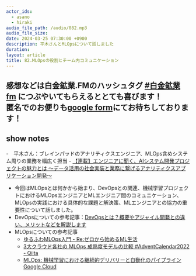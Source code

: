 ```yaml
---
actor_ids:
  - asano
  - hiraki
audio_file_path: /audio/082.mp3
audio_file_size: 
date: 2024-03-25 07:30:00 +0900
description: 平木さんとMLOpsについて話しました 
duration: 
layout: article
title: 82.MLOpsの役割とチーム内コミュニケーション
---
```

感想などは白金鉱業.FMのハッシュタグ [#白金鉱業fm](https://twitter.com/search?q=%23%E7%99%BD%E9%87%91%E9%89%B1%E6%A5%ADfm&src=typed_query) につぶやいてもらえるととても喜びます！  
匿名でのお便りも[google form](https://forms.gle/pRVNhjrhk8F88T228)にてお待ちしております！  
---

## show notes
 -　平木さん：ブレインパッドのアナリティクスエンジニア、MLOps含めシステム周りの業務を幅広く担当
    - [【連載】エンジニアに聞く、AIシステム開発プロジェクトの魅力とは ～データ活用の社会実装と業務に繋げるアナリティクスアプリケーション開発～](https://blog.brainpad.co.jp/entry/2023/06/08/161721)
 - 今回はMLOpsとは何かから始まり、DevOpsとの関連、機械学習プロジェクトにおけるMLOpsエンジニアとMLエンジニア間のコミュニケーション、MLOpsの実践における具体的な課題と解決策、MLエンジニアとの協力の重要性について話しました。
 - DevOpsについての参考記事：[DevOpsとは？概要やアジャイル開発との違い、メリットなどを解説します](https://pfs.nifcloud.com/navi/tech/devops.html)
 - MLOpsについての参考記事
    - [ゆるふわMLOps入門 - Re:ゼロから始めるML生活](https://www.nogawanogawa.com/entry/mlops)
    - [3大クラウド各社の MLOps 成熟度モデルの比較 #AdventCalendar2022 - Qiita](https://qiita.com/TaigoKuriyama/items/23005e29febd59ba2aa5)
    - [MLOps: 機械学習における継続的デリバリーと自動化のパイプライン Google Cloud](https://cloud.google.com/architecture/mlops-continuous-delivery-and-automation-pipelines-in-machine-learning?hl=ja)